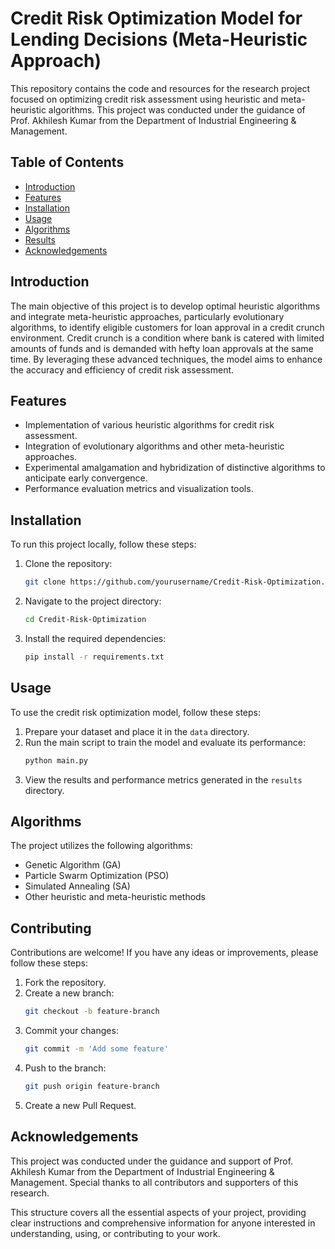 # Credit Risk Optimization Model for Lending Decisions (Meta-Heuristic Approach)

This repository contains the code and resources for the research project focused on optimizing credit risk assessment using heuristic and meta-heuristic algorithms. This project was conducted under the guidance of Prof. Akhilesh Kumar from the Department of Industrial Engineering & Management.

## Table of Contents

- [Introduction](#introduction)
- [Features](#features)
- [Installation](#installation)
- [Usage](#usage)
- [Algorithms](#algorithms)
- [Results](#results)
- [Acknowledgements](#acknowledgements)

## Introduction

The main objective of this project is to develop optimal heuristic algorithms and integrate meta-heuristic approaches, particularly evolutionary algorithms, to identify eligible customers for loan approval in a credit crunch environment. Credit crunch is a condition where bank is catered with limited amounts of funds and is demanded with hefty loan approvals at the same time. By leveraging these advanced techniques, the model aims to enhance the accuracy and efficiency of credit risk assessment.

## Features

- Implementation of various heuristic algorithms for credit risk assessment.
- Integration of evolutionary algorithms and other meta-heuristic approaches.
- Experimental amalgamation and hybridization of distinctive algorithms to anticipate early convergence.
- Performance evaluation metrics and visualization tools.

## Installation

To run this project locally, follow these steps:

1. Clone the repository:
    ```sh
    git clone https://github.com/yourusername/Credit-Risk-Optimization.git
    ```
2. Navigate to the project directory:
    ```sh
    cd Credit-Risk-Optimization
    ```
3. Install the required dependencies:
    ```sh
    pip install -r requirements.txt
    ```

## Usage

To use the credit risk optimization model, follow these steps:

1. Prepare your dataset and place it in the `data` directory.
2. Run the main script to train the model and evaluate its performance:
    ```sh
    python main.py
    ```
3. View the results and performance metrics generated in the `results` directory.

## Algorithms

The project utilizes the following algorithms:

- Genetic Algorithm (GA)
- Particle Swarm Optimization (PSO)
- Simulated Annealing (SA)
- Other heuristic and meta-heuristic methods


## Contributing

Contributions are welcome! If you have any ideas or improvements, please follow these steps:

1. Fork the repository.
2. Create a new branch:
    ```sh
    git checkout -b feature-branch
    ```
3. Commit your changes:
    ```sh
    git commit -m 'Add some feature'
    ```
4. Push to the branch:
    ```sh
    git push origin feature-branch
    ```
5. Create a new Pull Request.



## Acknowledgements

This project was conducted under the guidance and support of Prof. Akhilesh Kumar from the Department of Industrial Engineering & Management. Special thanks to all contributors and supporters of this research.

This structure covers all the essential aspects of your project, providing clear instructions and comprehensive information for anyone interested in understanding, using, or contributing to your work.
